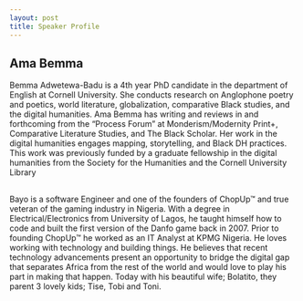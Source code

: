 ```yaml
---
layout: post
title: Speaker Profile 
---
```


## Ama Bemma 

<p>
Bemma Adwetewa-Badu is a 4th year PhD candidate in the department of English at Cornell University. She conducts research on Anglophone poetry and poetics, 
world literature, globalization, comparative Black studies, and the digital humanities. Ama Bemma has writing and reviews in and forthcoming from the “Process Forum” at
Monderism/Modernity Print+, Comparative Literature Studies, and The Black Scholar. Her work in the digital humanities engages mapping, storytelling, and Black DH practices. 
This work was previously funded by a graduate fellowship in the digital humanities from the Society for the Humanities and the Cornell University Library</p> 

## 
<p>
Bayo is a software Engineer and one of the founders of ChopUp™ and true veteran of the gaming industry in Nigeria. With a degree in Electrical/Electronics from University of Lagos, he taught himself how to code and built the first version of the Danfo game back in 2007. Prior to founding ChopUp™ he worked as an IT Analyst at KPMG Nigeria.
He loves working with technology and building things. He believes that recent technology advancements present an opportunity to bridge the digital gap that separates Africa from the rest of the world and would love to play his part in making that happen.
Today with his beautiful wife; Bolatito, they parent 3 lovely kids; Tise, Tobi and Toni.
</p>
